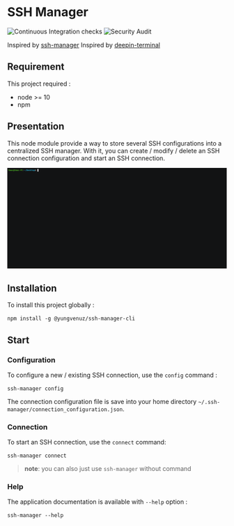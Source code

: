 # SSH Manager

![Continuous Integration checks](https://github.com/Webdown404/ssh-manager/workflows/Continuous%20Integration%20checks/badge.svg)
![Security Audit](https://github.com/Webdown404/ssh-manager/workflows/Security%20Audit/badge.svg)

 Inspired by [ssh-manager](https://github.com/Webdown404/ssh-manager)
 Inspired by [deepin-terminal](https://github.com/linuxdeepin/deepin-terminal/blob/4068a27936efd814a97e423f06756abd081b697c/src/assets/other/ssh_login.sh)

## Requirement
This project required :
- node >= 10
- npm

## Presentation
This node module provide a way to store several SSH configurations into a centralized SSH manager. With it, you can create / modify / delete an SSH connection configuration and start an SSH connection.

![](./media/1.gif)

## Installation
To install this project globally :
```shell
npm install -g @yungvenuz/ssh-manager-cli
```

## Start

### Configuration
To configure a new / existing SSH connection, use the `config` command :
```shell
ssh-manager config
```

The connection configuration file is save into your home directory `~/.ssh-manager/connection_configuration.json`.

### Connection
To start an SSH connection, use the `connect` command:
```shell
ssh-manager connect
```

> **note**: you can also just use `ssh-manager` without command

### Help
The application documentation is available with `--help` option :
```shell
ssh-manager --help
```
